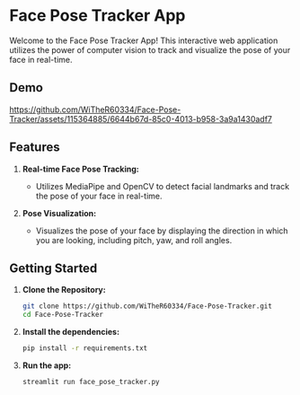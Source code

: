 # Face Pose Tracker App

Welcome to the Face Pose Tracker App! This interactive web application utilizes the power of computer vision to track and visualize the pose of your face in real-time.

## Demo
https://github.com/WiTheR60334/Face-Pose-Tracker/assets/115364885/6644b67d-85c0-4013-b958-3a9a1430adf7


## Features

1. **Real-time Face Pose Tracking:**
   - Utilizes MediaPipe and OpenCV to detect facial landmarks and track the pose of your face in real-time.

2. **Pose Visualization:**
   - Visualizes the pose of your face by displaying the direction in which you are looking, including pitch, yaw, and roll angles.


## Getting Started

1. **Clone the Repository:**
   ```bash
   git clone https://github.com/WiTheR60334/Face-Pose-Tracker.git
   cd Face-Pose-Tracker

2. **Install the dependencies:**
   ```bash
   pip install -r requirements.txt
   
3. **Run the app:**
   ```bash
   streamlit run face_pose_tracker.py

